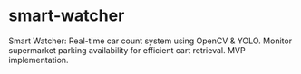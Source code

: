 # smart-watcher
Smart Watcher: Real-time car count system using OpenCV &amp; YOLO. Monitor supermarket parking availability for efficient cart retrieval. MVP implementation.
